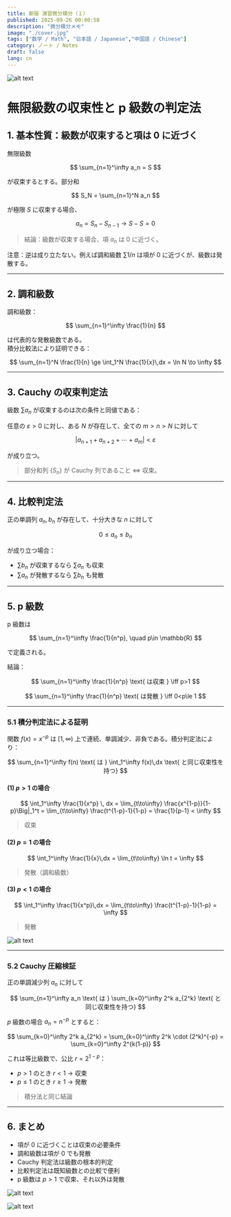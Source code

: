```yaml
---
title: 新版 演習微分積分（１）
published: 2025-09-26 00:00:58
description: "微分積分メモ"
image: "./cover.jpg"
tags: ["数学 / Math", "日本語 / Japanese","中国語 / Chinese"]
category: ノート / Notes
draft: false
lang: cn 
---
```


![alt text](image.png)

# 無限級数の収束性と p 級数の判定法

## 1. 基本性質：級数が収束すると項は 0 に近づく
無限級数

$$
\sum_{n=1}^\infty a_n = S
$$

が収束するとする。部分和

$$
S_N = \sum_{n=1}^N a_n
$$

が極限 $S$ に収束する場合、

$$
a_n = S_n - S_{n-1} \to S - S = 0
$$

> 結論：級数が収束する場合、項 $a_n$ は 0 に近づく。

注意：逆は成り立たない。例えば調和級数 $\sum 1/n$ は項が 0 に近づくが、級数は発散する。

---

## 2. 調和級数
調和級数：

$$
\sum_{n=1}^\infty \frac{1}{n}
$$

は代表的な発散級数である。  
積分比較法により証明できる：

$$
\sum_{n=1}^N \frac{1}{n} \ge \int_1^N \frac{1}{x}\,dx = \ln N \to \infty
$$

---

## 3. Cauchy の収束判定法
級数 $\sum a_n$ が収束するのは次の条件と同値である：

任意の $\varepsilon > 0$ に対し、ある $N$ が存在して、全ての $m>n>N$ に対して

$$
|a_{n+1} + a_{n+2} + \cdots + a_m| < \varepsilon
$$

が成り立つ。

> 部分和列 $\{S_n\}$ が Cauchy 列であること ⇔ 収束。

---

## 4. 比較判定法
正の単調列 $a_n, b_n$ が存在して、十分大きな $n$ に対して

$$
0 \le a_n \le b_n
$$

が成り立つ場合：

- $\sum b_n$ が収束するなら $\sum a_n$ も収束  
- $\sum a_n$ が発散するなら $\sum b_n$ も発散

---

## 5. p 級数
p 級数は

$$
\sum_{n=1}^\infty \frac{1}{n^p}, \quad p\in \mathbb{R}
$$

で定義される。

結論：

$$
\sum_{n=1}^\infty \frac{1}{n^p} \text{ は収束 } \iff p>1
$$


$$
\sum_{n=1}^\infty \frac{1}{n^p} \text{ は発散 } \iff 0<p\le 1
$$


---

### 5.1 積分判定法による証明
関数 $f(x) = x^{-p}$ は $[1,\infty)$ 上で連続、単調減少、非負である。積分判定法により：

$$
\sum_{n=1}^\infty f(n) \text{ は } \int_1^\infty f(x)\,dx \text{ と同じ収束性を持つ}
$$

#### (1) $p>1$ の場合
$$
\int_1^\infty \frac{1}{x^p} \, dx
= \lim_{t\to\infty} \frac{x^{1-p}}{1-p}\Big|_1^t
= \lim_{t\to\infty} \frac{t^{1-p}-1}{1-p} = \frac{1}{p-1} < \infty
$$

> 収束

#### (2) $p=1$ の場合
$$
\int_1^\infty \frac{1}{x}\,dx = \lim_{t\to\infty} \ln t = \infty
$$

> 発散（調和級数）

#### (3) $p<1$ の場合
$$
\int_1^\infty \frac{1}{x^p}\,dx = \lim_{t\to\infty} \frac{t^{1-p}-1}{1-p} = \infty
$$

> 発散

![alt text](image-3.png)

---

### 5.2 Cauchy 圧縮検証
正の単調減少列 $a_n$ に対して

$$
\sum_{n=1}^\infty a_n \text{ は } \sum_{k=0}^\infty 2^k a_{2^k} \text{ と同じ収束性を持つ}
$$

$p$ 級数の場合 $a_n = n^{-p}$ とすると：

$$
\sum_{k=0}^\infty 2^k a_{2^k} = \sum_{k=0}^\infty 2^k \cdot (2^k)^{-p} = \sum_{k=0}^\infty 2^{k(1-p)}
$$

これは等比級数で、公比 $r = 2^{1-p}$：

- $p>1$ のとき $r<1$ → 収束  
- $p \le 1$ のとき $r \ge 1$ → 発散

> 積分法と同じ結論

---

## 6. まとめ
- 項が 0 に近づくことは収束の必要条件  
- 調和級数は項が 0 でも発散  
- Cauchy 判定法は級数の根本的判定  
- 比較判定法は既知級数との比較で便利  
- p 級数は $p>1$ で収束、それ以外は発散

![alt text](image-1.png)

![alt text](image-2.png)
